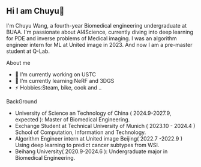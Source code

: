 ## Hi I am Chuyu👋

I'm Chuyu Wang, a fourth-year Biomedical engineering undergraduate at BUAA. I'm passionate about AI4Science, currently diving into deep learning for PDE and inverse problems of Medical imaging. I was an algorithm engineer intern for ML at United image in 2023. And now I am a pre-master student at Q-Lab.

About me
- 🔭 I’m currently working on USTC
- 🌱 I’m currently learning NeRF and 3DGS
- ⚡ Hobbies:Steam, bike, cook and ..

BackGround
- University of Science an Technology of China ( 2024.9-2027.9, expected ): Master of Biomedical Engineering.
- Exchange Student at Technical University of Munich ( 2023.10 - 2024.4 ) School of Computation, Information and Technology.
- Algorithm Engineer intern at United image Beijing( 2022.7 -2022.9 ) Using deep learning to predict cancer subtypes from WSI.
- Beihang University( 2020.9-2024.6 ): Undergraduate major in Biomedical Engineering.

